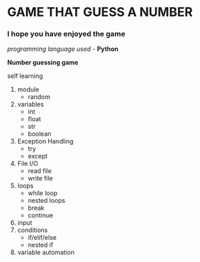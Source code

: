 
# GAME THAT GUESS A NUMBER 

### I hope you have enjoyed the game

_programming language used_ - **Python**


**Number guessing game** 

self learning  
1. module 
    - random
2. variables
    - int
    - float
    - str
    - boolean
3. Exception Handling 
    - try
    - except
4. File I/O
    - read file
    - write file
5. loops    
    - while loop 
    - nested loops
    - break
    - continue
6. input 
7. conditions
    - if/elif/else 
    - nested if 
8. variable automation





